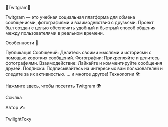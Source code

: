 🚀Twitgram🚀

Twitgram — это учебная социальная платформа для обмена сообщениями, фотографиями и взаимодействия с друзьями. Проект был создан с целью обеспечить удобный и быстрый способ общения между пользователями в реальном времени.

Особенности 🌟

Публикация Сообщений: Делитесь своими мыслями и историями с помощью коротких сообщений.
Фотографии: Прикрепляйте и делитесь фотографиями.
Взаимодействие: Лайкайте и комментируйте сообщения друзей.
Подписки: Подписывайтесь на интересных вам пользователей и следите за их активностью.
... и многое другое!
Технологии 🛠️

Нажмите здесь, чтобы посетить Twitgram 🌍

Ссылка

Автор ✍️

TwilightFoxy
